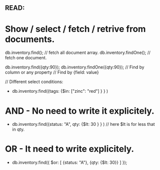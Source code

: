 ## READ:

# Show / select / fetch / retrive from documents.
db.inventory.find(); // fetch all document array.
db.inventory.findOne(); // fetch one document.

db.inventory.find({qty:90});
db.inventory.findOne({qty:90});
// Find by column or any property
// Find by {field: value}

// Different select conditions:
- db.inventory.find({tags: {$in: ["zinc": "red"] } } )

# AND - No need to write it explicitely.
- db.inventory.find({status: "A", qty: {$lt: 30 } } )
// here $lt is for less that in qty.

# OR - It need to write explicitely.
- db.inventory.find({ $or: [ {status: "A"}, {qty: {$lt: 30}} ] });